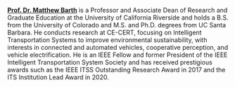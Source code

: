 **[Prof. Dr. Matthew Barth]()** is a Professor and Associate Dean of Research and Graduate Education at the University of California Riverside and holds a B.S. from the University of Colorado and M.S. and Ph.D. degrees from UC Santa Barbara.
He conducts research at CE-CERT, focusing on Intelligent Transportation Systems to improve environmental sustainability, with interests in connected and automated vehicles, cooperative perception, and vehicle electrification.
He is an IEEE Fellow and former President of the IEEE Intelligent Transportation System Society and has received prestigious awards such as the IEEE ITSS Outstanding Research Award in 2017 and the ITS Institution Lead Award in 2020. 